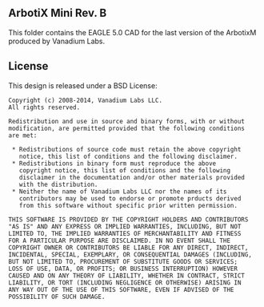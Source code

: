 ## ArbotiX Mini Rev. B

This folder contains the EAGLE 5.0 CAD for the last version of the ArbotixM
produced by Vanadium Labs.

## License

This design is released under a BSD License:

    Copyright (c) 2008-2014, Vanadium Labs LLC.
    All rights reserved.

    Redistribution and use in source and binary forms, with or without
    modification, are permitted provided that the following conditions
    are met:
  
     * Redistributions of source code must retain the above copyright
       notice, this list of conditions and the following disclaimer.
     * Redistributions in binary form must reproduce the above
       copyright notice, this list of conditions and the following
       disclaimer in the documentation and/or other materials provided
       with the distribution.
     * Neither the name of Vanadium Labs LLC nor the names of its
       contributors may be used to endorse or promote prducts derived
       from this software without specific prior written permission.

    THIS SOFTWARE IS PROVIDED BY THE COPYRIGHT HOLDERS AND CONTRIBUTORS
    "AS IS" AND ANY EXPRESS OR IMPLIED WARRANTIES, INCLUDING, BUT NOT
    LIMITED TO, THE IMPLIED WARRANTIES OF MERCHANTABILITY AND FITNESS
    FOR A PARTICULAR PURPOSE ARE DISCLAIMED. IN NO EVENT SHALL THE
    COPYRIGHT OWNER OR CONTRIBUTORS BE LIABLE FOR ANY DIRECT, INDIRECT,
    INCIDENTAL, SPECIAL, EXEMPLARY, OR CONSEQUENTIAL DAMAGES (INCLUDING,
    BUT NOT LIMITED TO, PROCUREMENT OF SUBSTITUTE GOODS OR SERVICES;
    LOSS OF USE, DATA, OR PROFITS; OR BUSINESS INTERRUPTION) HOWEVER
    CAUSED AND ON ANY THEORY OF LIABILITY, WHETHER IN CONTRACT, STRICT
    LIABILITY, OR TORT (INCLUDING NEGLIGENCE OR OTHERWISE) ARISING IN
    ANY WAY OUT OF THE USE OF THIS SOFTWARE, EVEN IF ADVISED OF THE
    POSSIBILITY OF SUCH DAMAGE.